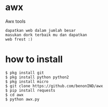 # awx
Awx tools
```
dapatkan web dalam jumlah besar
masukan dork terbaik mu dan dapatkan
web frest :)
```
# how to install
```
$ pkg install git
$ pkg install python python2
$ pkg install micro
$ git clone https://github.com/benonIND/awx
$ pip install requests
$ cd awx
$ python awx.py
```
